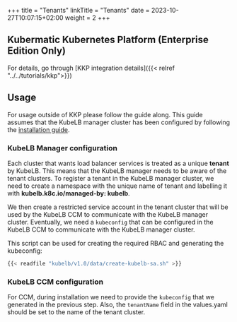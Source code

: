 +++
title = "Tenants"
linkTitle = "Tenants"
date = 2023-10-27T10:07:15+02:00
weight = 2
+++

## Kubermatic Kubernetes Platform (Enterprise Edition Only)

For details, go through [KKP integration details]({{< relref "../../tutorials/kkp">}})

## Usage

For usage outside of KKP please follow the guide along. This guide assumes that the KubeLB manager cluster has been configured by following the [installation guide](../../installation/).

### KubeLB Manager configuration

Each cluster that wants load balancer services is treated as a unique **tenant** by KubeLB. This means that the KubeLB manager needs to be aware of the tenant clusters. To register a tenant in the KubeLB manager cluster, we need to create a namespace with the unique name of tenant and labelling it with **kubelb.k8c.io/managed-by: kubelb**.

We then create a restricted service account in the tenant cluster that will be used by the KubeLB CCM to communicate with the KubeLB manager cluster. Eventually, we need a `kubeconfig` that can be configured in the KubeLB CCM to communicate with the KubeLB manager cluster.

This script can be used for creating the required RBAC and generating the kubeconfig:

```sh
{{< readfile "kubelb/v1.0/data/create-kubelb-sa.sh" >}}
```

### KubeLB CCM configuration

For CCM, during installation we need to provide the `kubeconfig` that we generated in the previous step. Also, the `tenantName` field in the values.yaml should be set to the name of the tenant cluster.
